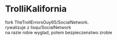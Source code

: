 # TrolliKalifornia

fork TheTrollErrorsGuy65/SocialNetwork.<br>
rywalizuje z lisqu/SocialNetwork<br>
na razie robie wyglad, potem bezpieczenstwo zrobie
